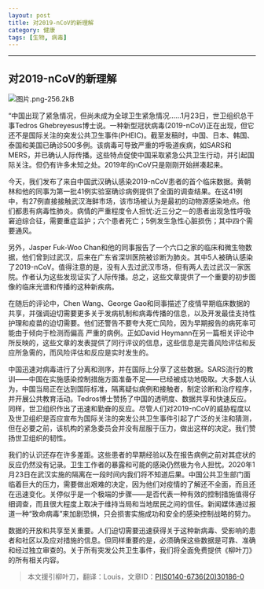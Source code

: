 ```yaml
---
layout: post
title: 对2019-nCoV的新理解
category: 健康
tags: [生物, 病毒]
---
```



----------
## 对2019-nCoV的新理解

![图片.png-256.2kB][1]

“中国出现了紧急情况，但尚未成为全球卫生紧急情况……1月23日，世卫组织总干事Tedros Ghebreyesus博士说。一种新型冠状病毒(2019-nCoV)正在出现，但它还不是国际关注的突发公共卫生事件(PHEIC)。截至发稿时，中国、日本、韩国、泰国和美国已确诊500多例。该病毒可导致严重的呼吸道疾病，如SARS和MERS，并已确认人际传播。这些特点促使中国采取紧急公共卫生行动，并引起国际关注。但仍有许多未知之处。2019年的nCoV只是刚刚开始拼凑起来。

今天，我们发布了来自中国武汉确认感染2019-nCoV患者的首个临床数据。黄朝林和他的同事为第一批41例实验室确诊病例提供了全面的调查结果。在这41例中，有27例直接接触武汉海鲜市场，该市场被认为是最初的动物源感染地点。他们都患有病毒性肺炎。病情的严重程度令人担忧:近三分之一的患者出现急性呼吸窘迫综合征，需要重症监护；六个患者死亡；5例发生急性心脏损伤；其中四个需要通风。

另外，Jasper Fuk-Woo Chan和他的同事报告了一个六口之家的临床和微生物数据，他们曾到过武汉，后来在广东省深圳医院被诊断为肺炎。其中5人被确认感染了2019-nCoV。值得注意的是，没有人去过武汉市场，但有两人去过武汉一家医院。作者认为这些发现证实了人际传播。总之，这些文章提供了一个重要的初步图像的临床光谱和传播的这种新疾病。

在随后的评论中，Chen Wang、George Gao和同事描述了疫情早期临床数据的共享，并强调迫切需要更多关于发病机制和病毒传播的信息，以及开发最佳支持性护理和疫苗的迫切需要。他们还警告不要夸大死亡风险，因为早期报告的病死率可能由于倾向于检测而偏高
严重的病例。正如David Heymann在另一篇相关评论中所反映的，这些文章的发表提供了同行评议的信息，这些信息是完善风险评估和反应所急需的，而风险评估和反应是实时发生的。

中国迅速对病毒进行了分离和测序，并在国际上分享了这些数据。SARS流行的教训——中国在实施感染控制措施方面准备不足——已经被成功地吸取。大多数人认为，中国当局正在达到国际标准，隔离疑似病例和接触者，制定诊断和治疗程序，并开展公共教育活动。Tedros博士赞扬了中国的透明度、数据共享和快速反应。同样，世卫组织作出了迅速和勤奋的反应。尽管人们对2019-nCoV的威胁程度以及世卫组织是否应宣布为国际关注的突发公共卫生事件引起了广泛的关注和猜测，但在必要之前，该机构的紧急委员会并没有屈服于压力，做出这样的决定。我们赞扬世卫组织的韧性。

我们的认识还存在许多差距。这些患者的早期经验以及在报告病例之前对其症状的反应仍然没有记录。卫生工作者的暴露和可能的感染仍然极为令人担忧。2020年1月23日在武汉实施的隔离在一段时间内我们将不知道后果。中国公共卫生部门面临着巨大的压力，需要做出艰难的决定，因为他们对疫情的了解还不全面，而且还在迅速变化。关停似乎是一个极端的步骤——是否代表一种有效的控制措施值得仔细调查，而且很大程度上取决于维持当局和当地居民之间的信任。新闻媒体通过报道一种“致命病毒”来加剧恐惧，只会损害实施成功和安全的感染控制战略的努力。

数据的开放和共享至关重要。人们迫切需要迅速获得关于这种新病毒、受影响的患者和社区以及应对措施的信息。但同样重要的是，必须确保这些数据是可靠、准确和经过独立审查的。关于所有突发公共卫生事件，我们将全面免费提供《柳叶刀》的所有相关内容。


>本文援引柳叶刀，翻译：Louis，文章ID：[PIIS0140-6736(20)30186-0][2]


  [1]: http://static.zybuluo.com/gamedebug/u32dbqc4iuknkdactkh3ebcn/%E5%9B%BE%E7%89%87.png
  [2]: https://www.thelancet.com/pdfs/journals/lancet/PIIS0140-6736%2820%2930186-0.pdf